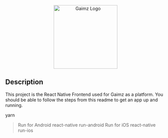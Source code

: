 <p align="center">
  <a href="https://gaimz.io/" target="blank"><img src="https://gaimz.io/wp-content/uploads/2019/11/gaimziologo.png" width="200" alt="Gaimz Logo" /></a>
</p>

  

## Description
This project is the React Native Frontend used for Gaimz as a platform. You should be able to follow the steps from this readme to get an app up and running.

yarn
> Run for Android
react-native run-android
> Run for iOS
react-native run-ios
